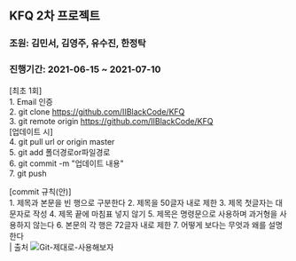 ## KFQ 2차 프로젝트
### 조원: 김민서, 김영주, 유수진, 한정탁
### 진행기간: 2021-06-15 ~ 2021-07-10

[최초 1회]  
	1. Email 인증  
	2. git clone https://github.com/IIBlackCode/KFQ  
	3. git remote origin https://github.com/IIBlackCode/KFQ  
[업데이트 시]  
	4. git pull url or origin master  
	5. git add 폴더경로or파일경로  
	6. git commit -m "업데이트 내용"  
	7. git push  

[commit 규칙(안)]  
	1. 제목과 본문을 빈 행으로 구분한다
    2. 제목을 50글자 내로 제한
    3. 제목 첫글자는 대문자로 작성
    4. 제목 끝에 마침표 넣지 않기
    5. 제목은 명령문으로 사용하며 과거형을 사용하지 않는다
    6. 본문의 각 행은 72글자 내로 제한
    7. 어떻게 보다는 무엇과 왜를 설명한다  
	| 출처 ![Git-제대로-사용해보자](https://velog.io/@djh20/Git-%EC%A0%9C%EB%8C%80%EB%A1%9C-%EC%82%AC%EC%9A%A9%ED%95%B4%EB%B3%B4%EC%9E%90)